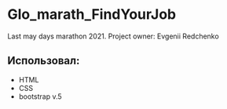 # Glo_marath_FindYourJob
Last may days marathon 2021.
Project owner: Evgenii Redchenko
## Использовал:
- HTML
- CSS
- bootstrap v.5
